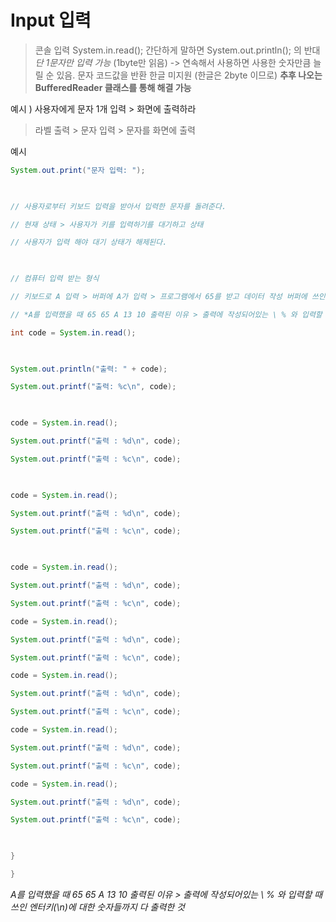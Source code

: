 # Input 입력

> 콘솔 입력 
> System.in.read(); 
> 간단하게 말하면 System.out.println(); 의 반대 
> *단 1문자만 입력 가능* (1byte만 읽음) -> 연속해서 사용하면 사용한 숫자만큼 늘릴 순 있음.
> 문자 코드값을 반환 
> 한글 미지원 (한글은 2byte 이므로)
> **추후 나오는 BufferedReader 클래스를 통해 해결 가능**

예시 ) 사용자에게 문자 1개 입력 > 화면에 출력하라

> 라벨 출력 > 문자 입력 > 문자를 화면에 출력

예시
```java
System.out.print("문자 입력: ");

  

// 사용자로부터 키보드 입력을 받아서 입력한 문자를 돌려준다.

// 현재 상태 > 사용자가 키를 입력하기를 대기하고 상태

// 사용자가 입력 해야 대기 상태가 해제된다.

  

// 컴퓨터 입력 받는 형식

// 키보드로 A 입력 > 버퍼에 A가 입력 > 프로그램에서 65를 받고 데이터 작성 버퍼에 쓰인 값을 지움

// *A를 입력했을 때 65 65 A 13 10 출력된 이유 > 출력에 작성되어있는 \ % 와 입력할 때 쓰인 엔터키(\n)에 대한 숫자들까지 다 출력한 것*

int code = System.in.read();

  

System.out.println("출력: " + code);

System.out.printf("출력: %c\n", code);

  

code = System.in.read();

System.out.printf("출력 : %d\n", code);

System.out.printf("출력 : %c\n", code);

  

code = System.in.read();

System.out.printf("출력 : %d\n", code);

System.out.printf("출력 : %c\n", code);

  

code = System.in.read();

System.out.printf("출력 : %d\n", code);

System.out.printf("출력 : %c\n", code);

code = System.in.read();

System.out.printf("출력 : %d\n", code);

System.out.printf("출력 : %c\n", code);

code = System.in.read();

System.out.printf("출력 : %d\n", code);

System.out.printf("출력 : %c\n", code);

code = System.in.read();

System.out.printf("출력 : %d\n", code);

System.out.printf("출력 : %c\n", code);

code = System.in.read();

System.out.printf("출력 : %d\n", code);

System.out.printf("출력 : %c\n", code);

  

}

}
```
*A를 입력했을 때 65 65 A 13 10 출력된 이유 > 출력에 작성되어있는 \ % 와 입력할 때 쓰인 엔터키(\n)에 대한 숫자들까지 다 출력한 것* 